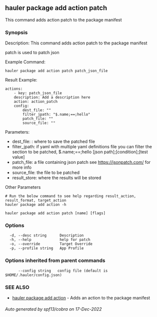## hauler package add action patch

This command adds action patch to the package manifest

### Synopsis


Description:
This command adds action patch to the package manifest

patch is used to patch json

Example Command:
```
hauler package add action patch patch_json_file
```
Result Example:
```
actions:
	- key: patch_json_file
	description: Add a description here
	action: action_patch
	config:
		dest_file: ""
		filter_jpath: "$.name;==;hello"
		patch_file: ""
		source_file: ""
```
Parameters:
- dest_file: : where to save the patched file
- filter_jpath: if yaml with multiple yaml definitions file you can filter the section to be patched, 
$.name;==;hello [json path];[condition];[test value]
- patch_file: a file containing json patch see https://jsonpatch.com/ for more info
- source_file: the file to be patched
- result_store: where the results will be stored

Other Parameters
```
# Run the below command to see help regarding result_action, result_format, target_action
hauler package add action -h
```



```
hauler package add action patch [name] [flags]
```

### Options

```
  -d, --desc string      Description
  -h, --help             help for patch
  -o, --override         Target Override
  -p, --profile string   App Profile
```

### Options inherited from parent commands

```
      --config string   config file (default is $HOME/.hauler/config.json)
```

### SEE ALSO

* [hauler package add action](hauler_package_add_action.md)	 - Adds an action to the package manifest

###### Auto generated by spf13/cobra on 17-Dec-2022
